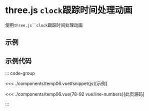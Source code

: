 <script setup>
import temp from './components/temp06.vue'
</script>

# three.js `clock`跟踪时间处理动画

使用`three.js``clock`跟踪时间处理动画


## 示例

<ClientOnly>
  <temp/>
</ClientOnly>

## 示例代码

::: code-group

<<< ./components/temp06.vue#snippet{js}[示例]

<<< ./components/temp06.vue{78-92 vue:line-numbers}[此页源码]

:::
